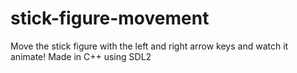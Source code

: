 # stick-figure-movement
Move the stick figure with the left and right arrow keys and watch it animate! Made in C++ using SDL2

